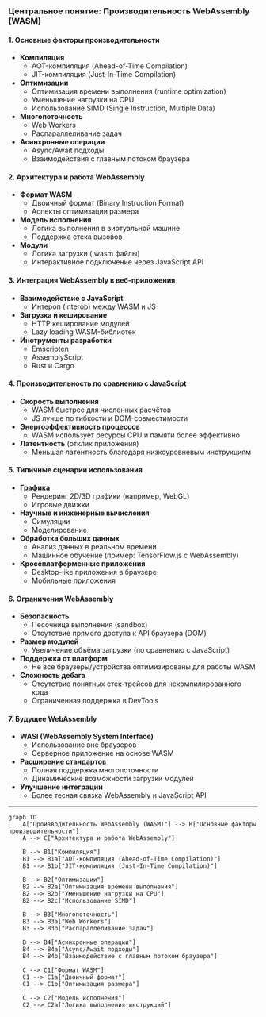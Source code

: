 ### **Центральное понятие:** Производительность WebAssembly (WASM)

#### **1. Основные факторы производительности**

- **Компиляция**
  - AOT-компиляция (Ahead-of-Time Compilation)
  - JIT-компиляция (Just-In-Time Compilation)
- **Оптимизации**
  - Оптимизация времени выполнения (runtime optimization)
  - Уменьшение нагрузки на CPU
  - Использование SIMD (Single Instruction, Multiple Data)
- **Многопоточность**
  - Web Workers
  - Распараллеливание задач
- **Асинхронные операции**
  - Async/Await подходы
  - Взаимодействия с главным потоком браузера

#### **2. Архитектура и работа WebAssembly**

- **Формат WASM**
  - Двоичный формат (Binary Instruction Format)
  - Аспекты оптимизации размера
- **Модель исполнения**
  - Логика выполнения в виртуальной машине
  - Поддержка стека вызовов
- **Модули**
  - Логика загрузки (.wasm файлы)
  - Интерактивное подключение через JavaScript API

#### **3. Интеграция WebAssembly в веб-приложения**

- **Взаимодействие с JavaScript**
  - Интероп (interop) между WASM и JS
- **Загрузка и кеширование**
  - HTTP кеширование модулей
  - Lazy loading WASM-библиотек
- **Инструменты разработки**
  - Emscripten
  - AssemblyScript
  - Rust и Cargo

#### **4. Производительность по сравнению с JavaScript**

- **Скорость выполнения**
  - WASM быстрее для численных расчётов
  - JS лучше по гибкости и DOM-совместимости
- **Энергоэффективность процессов**
  - WASM использует ресурсы CPU и памяти более эффективно
- **Латентность** (отклик приложения)
  - Меньшая латентность благодаря низкоуровневым инструкциям

#### **5. Типичные сценарии использования**

- **Графика**
  - Рендеринг 2D/3D графики (например, WebGL)
  - Игровые движки
- **Научные и инженерные вычисления**
  - Симуляции
  - Моделирование
- **Обработка больших данных**
  - Анализ данных в реальном времени
  - Машинное обучение (пример: TensorFlow.js с WebAssembly)
- **Кроссплатформенные приложения**
  - Desktop-like приложения в браузере
  - Мобильные приложения

#### **6. Ограничения WebAssembly**

- **Безопасность**
  - Песочница выполнения (sandbox)
  - Отсутствие прямого доступа к API браузера (DOM)
- **Размер модулей**
  - Увеличение объёма загрузки (по сравнению с JavaScript)
- **Поддержка от платформ**
  - Не все браузеры/устройства оптимизированы для работы WASM
- **Сложность дебага**
  - Отсутствие понятных стек-трейсов для некомпилированного кода
  - Ограниченная поддержка в DevTools

#### **7. Будущее WebAssembly**

- **WASI (WebAssembly System Interface)**
  - Использование вне браузеров
  - Серверное приложение на основе WASM
- **Расширение стандартов**
  - Полная поддержка многопоточности
  - Динамические возможности загрузки модулей
- **Улучшение интеграции**
  - Более тесная связка WebAssembly и JavaScript API

---

```mermaid
graph TD
    A["Производительность WebAssembly (WASM)"] --> B["Основные факторы производительности"]
    A --> C["Архитектура и работа WebAssembly"]

    B --> B1["Компиляция"]
    B1 --> B1a["AOT-компиляция (Ahead-of-Time Compilation)"]
    B1 --> B1b["JIT-компиляция (Just-In-Time Compilation)"]

    B --> B2["Оптимизации"]
    B2 --> B2a["Оптимизация времени выполнения"]
    B2 --> B2b["Уменьшение нагрузки на CPU"]
    B2 --> B2c["Использование SIMD"]

    B --> B3["Многопоточность"]
    B3 --> B3a["Web Workers"]
    B3 --> B3b["Распараллеливание задач"]

    B --> B4["Асинхронные операции"]
    B4 --> B4a["Async/Await подходы"]
    B4 --> B4b["Взаимодействие с главным потоком браузера"]

    C --> C1["Формат WASM"]
    C1 --> C1a["Двоичный формат"]
    C1 --> C1b["Оптимизация размера"]

    C --> C2["Модель исполнения"]
    C2 --> C2a["Логика выполнения инструкций"]
```

